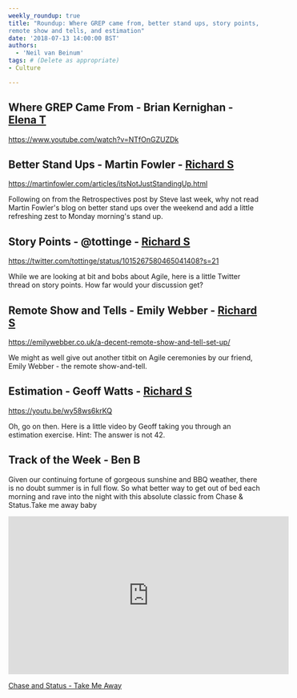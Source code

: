 ```yaml
---
weekly_roundup: true
title: "Roundup: Where GREP came from, better stand ups, story points,
remote show and tells, and estimation"
date: '2018-07-13 14:00:00 BST'
authors:
  - 'Neil van Beinum'
tags: # (Delete as appropriate)
- Culture

---
```


## Where GREP Came From - Brian Kernighan - [Elena T](/people#elena-tanasoiu)

https://www.youtube.com/watch?v=NTfOnGZUZDk

## Better Stand Ups - Martin Fowler - [Richard S](/people#richard-stobart)

https://martinfowler.com/articles/itsNotJustStandingUp.html

Following on from the Retrospectives post by Steve last week, why not read Martin Fowler's blog on better stand ups over the weekend and add a little refreshing zest to Monday morning's stand up.

## Story Points - @tottinge - [Richard S](/people#richard-stobart)

https://twitter.com/tottinge/status/1015267580465041408?s=21

While we are looking at bit and bobs about Agile, here is a little Twitter thread on story points.  How far would your discussion get?

## Remote Show and Tells - Emily Webber - [Richard S](/people#richard-stobart)

https://emilywebber.co.uk/a-decent-remote-show-and-tell-set-up/

We might as well give out another titbit on Agile ceremonies by our friend, Emily Webber - the remote show-and-tell.

## Estimation - Geoff Watts - [Richard S](/people#richard-stobart)

https://youtu.be/wy58ws6krKQ

Oh, go on then.  Here is a little video by Geoff taking you through an estimation exercise.  Hint: The answer is not 42.

## Track of the Week - Ben B

Given our continuing fortune of gorgeous sunshine and BBQ weather, there is no doubt summer is in full flow. So what better way to get out of bed each morning and rave into the night with this absolute classic from Chase & Status.Take me away baby

<iframe width="560" height="315" src="https://www.youtube.com/embed/7pYROpnt0uc" frameborder="0" allowfullscreen></iframe>

[Chase and Status - Take Me Away](https://www.youtube.com/watch?v=7pYROpnt0uc)
